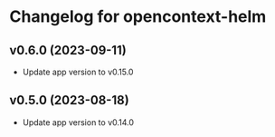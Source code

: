 # Changelog for opencontext-helm

## v0.6.0 (2023-09-11)
- Update app version to v0.15.0

## v0.5.0 (2023-08-18)
- Update app version to v0.14.0
